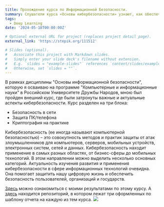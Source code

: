 ```yaml
---
title: Прохождение курса по Информационной Безопасности.
summary: Слушатели курса «Основы кибербезопасности» узнают, как обеспечивается безопасность интернет-трафика, какие пароли нужно выбирать и как их хранить, познакомятся с методами защиты сообщений в мессенджерах (WhatsApp, Telegram), поймут, как работают механизмы аутентификации в электронных платежах, а также зачем нас иногда просят выбрать квадраты, где изображены светофоры.
tags:
  - Deep Learning
date: '2024-05-18T00:00:00Z'

# Optional external URL for project (replaces project detail page).
external_link: 'https://stepik.org/111512'

# Slides (optional).
#   Associate this project with Markdown slides.
#   Simply enter your slide deck's filename without extension.
#   E.g. `slides = "example-slides"` references `content/slides/example-slides.md`.
#   Otherwise, set `slides = ""`.
---
```

В рамках дисциплины "Основы информационной безопасности", которую я осваиваю на программе "Компьютерные и информационные науки" в Российском Университете Дружбы Народов, мною был пройден внешний курс, где были затронуты важные и актуальные аспекты кибербезопасности. Курс разделен на три блока:
- Безопасность в сети
- Защита ПК/телефона
- Криптография на практике

Кибербезопасность (ее иногда называют компьютерной безопасностью) – это совокупность методов и практик защиты от атак злоумышленников для компьютеров, серверов, мобильных устройств, электронных систем, сетей и данных. Кибербезопасность находит применение в самых разных областях, от бизнес-сферы до мобильных технологий. В этом направлении можно выделить несколько основных категорий.
Актуальность изучения развития и применения кибербезопасности в сфере информационных технологий очевидна. Она помогает защитить нашу цифровую жизнь и обеспечить безопасность пользователей, организаций и государств.

[Здесь](https://www.google.com) можно ознакомиться с моими результатами по этому курсу.
А [здесь](https://www.google.com) находится репозиторий, в котором лежат три оформленных по шаблону отчета на каждую из тем курса.
![](example/featured.jpg)
